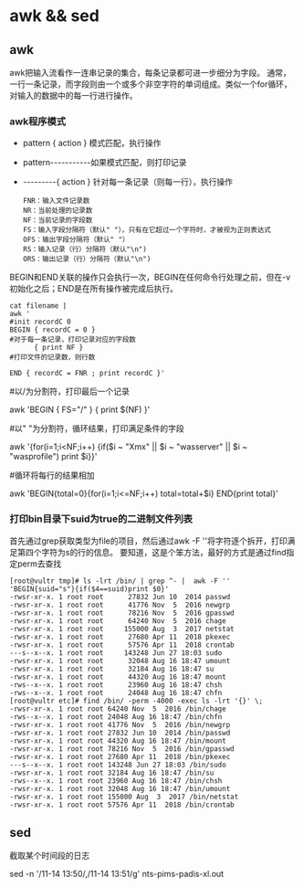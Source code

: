 # awk && sed 

## awk

awk把输入流看作一连串记录的集合，每条记录都可进一步细分为字段。
通常，一行一条记录，而字段则由一个或多个非空字符的单词组成。类似一个for循环，对输入的数据中的每一行进行操作。

### awk程序模式

- pattern { action }    模式匹配，执行操作

- pattern-----------如果模式匹配，则打印记录

- ---------{ action }   针对每一条记录（则每一行），执行操作

      FNR：输入文件记录数
      NR：当前处理的记录数
      NF：当前记录的字段数
      FS：输入字段分隔符（默认" "），只有在它超过一个字符时，才被视为正则表达式
      OFS：输出字段分隔符（默认" "）
      RS：输入记录（行）分隔符（默认"\n")
      ORS：输出记录（行）分隔符（默认"\n")

BEGIN和END关联的操作只会执行一次，BEGIN在任何命令行处理之前，但在-v初始化之后；END是在所有操作被完成后执行。

```shell
cat filename |
awk '
#init recordC 0
BEGIN { recordC = 0 }
#对于每一条记录，打印记录对应的字段数
      { print NF }
#打印文件的记录数，则行数

END { recordC = FNR ; print recordC }'
```

#以/为分割符，打印最后一个记录

awk 'BEGIN { FS="/" } { print $(NF) }'

#以" "为分割符，循环结果，打印满足条件的字段

awk '{for(i=1;i<NF;i++) {if($i ~ "Xmx" || $i ~ "wasserver" || $i ~ "wasprofile") print $i}}'

#循环将每行的结果相加

awk 'BEGIN{total=0}{for(i=1;i<=NF;i++) total=total+$i} END{print total}'

### 打印bin目录下suid为true的二进制文件列表

首先通过grep获取类型为file的项目，然后通过awk -F ''将字符逐个拆开，打印满足第四个字符为s的行的信息。
要知道，这是个笨方法，最好的方式是通过find指定perm去查找

```console
[root@vultr tmp]# ls -lrt /bin/ | grep ^- |  awk -F ''  'BEGIN{suid="s"}{if($4==suid)print $0}'
-rwsr-xr-x. 1 root root      27832 Jun 10  2014 passwd
-rwsr-xr-x. 1 root root      41776 Nov  5  2016 newgrp
-rwsr-xr-x. 1 root root      78216 Nov  5  2016 gpasswd
-rwsr-xr-x. 1 root root      64240 Nov  5  2016 chage
-rwsr-xr-x. 1 root root     155000 Aug  3  2017 netstat
-rwsr-xr-x. 1 root root      27680 Apr 11  2018 pkexec
-rwsr-xr-x. 1 root root      57576 Apr 11  2018 crontab
---s--x--x. 1 root root     143248 Jun 27 18:03 sudo
-rwsr-xr-x. 1 root root      32048 Aug 16 18:47 umount
-rwsr-xr-x. 1 root root      32184 Aug 16 18:47 su
-rwsr-xr-x. 1 root root      44320 Aug 16 18:47 mount
-rws--x--x. 1 root root      23960 Aug 16 18:47 chsh
-rws--x--x. 1 root root      24048 Aug 16 18:47 chfn
[root@vultr etc]# find /bin/ -perm -4000 -exec ls -lrt '{}' \;
-rwsr-xr-x. 1 root root 64240 Nov  5  2016 /bin/chage
-rws--x--x. 1 root root 24048 Aug 16 18:47 /bin/chfn
-rwsr-xr-x. 1 root root 41776 Nov  5  2016 /bin/newgrp
-rwsr-xr-x. 1 root root 27832 Jun 10  2014 /bin/passwd
-rwsr-xr-x. 1 root root 44320 Aug 16 18:47 /bin/mount
-rwsr-xr-x. 1 root root 78216 Nov  5  2016 /bin/gpasswd
-rwsr-xr-x. 1 root root 27680 Apr 11  2018 /bin/pkexec
---s--x--x. 1 root root 143248 Jun 27 18:03 /bin/sudo
-rwsr-xr-x. 1 root root 32184 Aug 16 18:47 /bin/su
-rws--x--x. 1 root root 23960 Aug 16 18:47 /bin/chsh
-rwsr-xr-x. 1 root root 32048 Aug 16 18:47 /bin/umount
-rwsr-xr-x. 1 root root 155000 Aug  3  2017 /bin/netstat
-rwsr-xr-x. 1 root root 57576 Apr 11  2018 /bin/crontab
```

## sed

截取某个时间段的日志

sed -n '/11-14 13:50/,/11-14 13:51/g' nts-pims-padis-xl.out